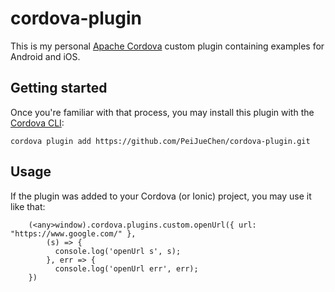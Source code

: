 ﻿# cordova-plugin

This is my personal [Apache Cordova](https://cordova.apache.org) custom plugin containing examples for Android and iOS.


## Getting started

Once you're familiar with that process, you may install this plugin with the [Cordova CLI](https://cordova.apache.org/docs/en/4.0.0/guide_cli_index.md.html):

```
cordova plugin add https://github.com/PeiJueChen/cordova-plugin.git
```

## Usage

If the plugin was added to your Cordova (or Ionic) project, you may use it like that:

```
    (<any>window).cordova.plugins.custom.openUrl({ url: "https://www.google.com/" },
        (s) => {
          console.log('openUrl s', s);
        }, err => {
          console.log('openUrl err', err);
    })
```